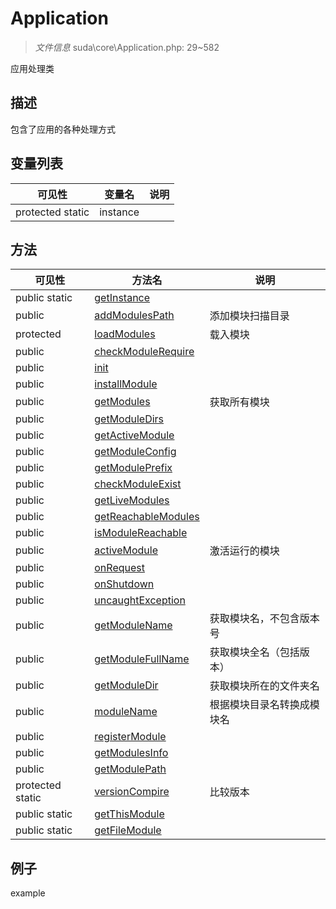 #  Application 

> *文件信息* suda\core\Application.php: 29~582


应用处理类


## 描述




包含了应用的各种处理方式


## 变量列表
| 可见性 |  变量名   | 说明 |
|--------|----|------|
| protected  static  | instance | | 

## 方法

| 可见性 | 方法名 | 说明 |
|--------|-------|------|
|  public  static|[getInstance](Application/getInstance.md) |  |
|  public  |[addModulesPath](Application/addModulesPath.md) | 添加模块扫描目录 |
|  protected  |[loadModules](Application/loadModules.md) | 载入模块 |
|  public  |[checkModuleRequire](Application/checkModuleRequire.md) |  |
|  public  |[init](Application/init.md) |  |
|  public  |[installModule](Application/installModule.md) |  |
|  public  |[getModules](Application/getModules.md) | 获取所有模块 |
|  public  |[getModuleDirs](Application/getModuleDirs.md) |  |
|  public  |[getActiveModule](Application/getActiveModule.md) |  |
|  public  |[getModuleConfig](Application/getModuleConfig.md) |  |
|  public  |[getModulePrefix](Application/getModulePrefix.md) |  |
|  public  |[checkModuleExist](Application/checkModuleExist.md) |  |
|  public  |[getLiveModules](Application/getLiveModules.md) |  |
|  public  |[getReachableModules](Application/getReachableModules.md) |  |
|  public  |[isModuleReachable](Application/isModuleReachable.md) |  |
|  public  |[activeModule](Application/activeModule.md) | 激活运行的模块 |
|  public  |[onRequest](Application/onRequest.md) |  |
|  public  |[onShutdown](Application/onShutdown.md) |  |
|  public  |[uncaughtException](Application/uncaughtException.md) |  |
|  public  |[getModuleName](Application/getModuleName.md) | 获取模块名，不包含版本号 |
|  public  |[getModuleFullName](Application/getModuleFullName.md) | 获取模块全名（包括版本） |
|  public  |[getModuleDir](Application/getModuleDir.md) | 获取模块所在的文件夹名 |
|  public  |[moduleName](Application/moduleName.md) | 根据模块目录名转换成模块名 |
|  public  |[registerModule](Application/registerModule.md) |  |
|  public  |[getModulesInfo](Application/getModulesInfo.md) |  |
|  public  |[getModulePath](Application/getModulePath.md) |  |
|  protected  static|[versionCompire](Application/versionCompire.md) | 比较版本 |
|  public  static|[getThisModule](Application/getThisModule.md) |  |
|  public  static|[getFileModule](Application/getFileModule.md) |  |
 

## 例子

example